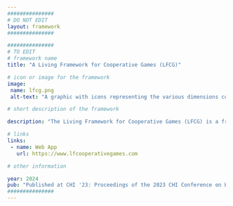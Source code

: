 ```yaml
---
###############
# DO NOT EDIT
layout: framework
###############

###############
# TO EDIT
# framework name
title: "A Living Framework for Cooperative Games (LFCG)"

# icon or image for the framework
image:
 name: lfcg.png
 alt-text: "A graphic with icons representing the various dimensions covered by the framework."

# short description of the framework

description: "The Living Framework for Cooperative Games (LFCG) is a framework derived from a multi-step systematic analysis of 129 cooperative games with contributions of eleven researchers. It serves as a tool for analysis and ideation, and as a shared language for describing a game’s design. LFCG is published as a web application to facilitate use and appropriation. It supports the creation, dissemination and aggregation of game reports and specifications; and enables stakeholders to extend and publish custom versions."

# links
links:
 - name: Web App
   url: https://www.lfcooperativegames.com

# other information

year: 2024
pub: "Published at CHI '23: Proceedings of the 2023 CHI Conference on Human Factors in Computing Systems" 
###############
---
```

